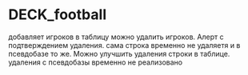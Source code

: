 # DECK_football
добавляет игроков в таблицу
можно удалить игроков. Алерт с подтверждением удаления. 
сама строка временно не удаляетя и в псевдобазе то же. 
Можно улучшить 
удаления строки в таблице. 
удаления с псевдобазы временно не реализовано
